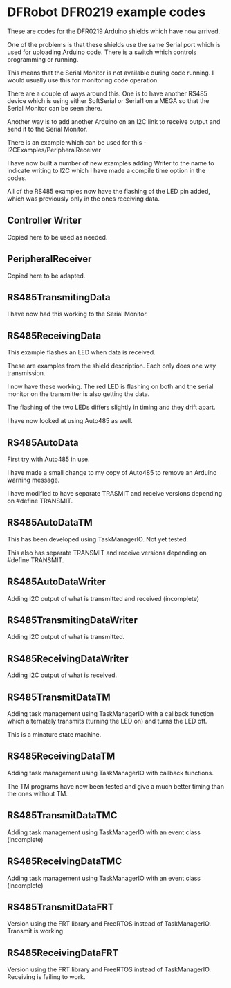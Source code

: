 # DFRobot DFR0219 example codes

These are codes for the DFR0219 Arduino shields which have now arrived.

One of the problems is that these shields use the same Serial port which is used for uploading Arduino code. There is a switch which controls programming or running.

This means that the Serial Monitor is not available during code running. I would usually use this for monitoring code operation.

There are a couple of ways around this. One is to have another RS485 device which is using either SoftSerial or Serial1 on a MEGA so that the Serial Monitor can be seen there.

Another way is to add another Arduino on an I2C link to receive output and send it to the Serial Monitor.

There is an example which can be used for this - I2CExamples/PeripheralReceiver

I have now built a number of new examples adding Writer to the name to indicate writing to I2C which I have made a compile time option in the codes.

All of the RS485 examples now have the flashing of the LED pin added, which was previously only in the ones receiving data.

## Controller Writer

Copied here to be used as needed.

## PeripheralReceiver

Copied here to be adapted.

## RS485TransmitingData

I have now had this working to the Serial Monitor.

## RS485ReceivingData

This example flashes an LED when data is received.

These are examples from the shield description. Each only does one way transmission.

I now have these working. The red LED is flashing on both and the serial monitor on the transmitter is also getting the data. 

The flashing of the two LEDs differs slightly in timing and they drift apart.

I have now looked at using Auto485 as well.

## RS485AutoData

First try with Auto485 in use.

I have made a small change to my copy of Auto485 to remove an Arduino warning message.

I have modified to have separate TRASMIT and receive versions depending on #define TRANSMIT.

## RS485AutoDataTM

This has been developed using TaskManagerIO. Not yet tested.

This also has separate TRANSMIT and receive versions depending on #define TRANSMIT.

## RS485AutoDataWriter

Adding I2C output of what is transmitted and received (incomplete)

## RS485TransmitingDataWriter

Adding I2C output of what is transmitted.

## RS485ReceivingDataWriter

Adding I2C output of what is received.

## RS485TransmitDataTM

Adding task management using TaskManagerIO with a callback function which alternately transmits (turning the LED on) and turns the LED off.

This is a minature state machine.

## RS485ReceivingDataTM

Adding task management using TaskManagerIO with callback functions.

The TM programs have now been tested and give a much better timing than the ones without TM.

## RS485TransmitDataTMC

Adding task management using TaskManagerIO with an event class (incomplete)

## RS485ReceivingDataTMC

Adding task management using TaskManagerIO with an event class (incomplete)

## RS485TransmitDataFRT

Version using the FRT library and FreeRTOS instead of TaskManagerIO. Transmit is working

## RS485ReceivingDataFRT

Version using the FRT library and FreeRTOS instead of TaskManagerIO. Receiving is failing to work.
